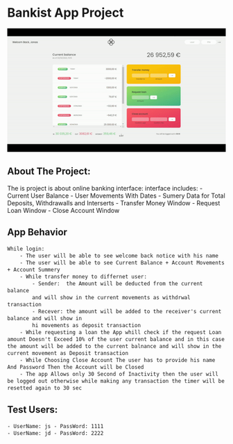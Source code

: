# Bankist App Project

![Alt](https://github.com/islam-solaiman/Bankist/blob/main/ezgif.com-video-to-gif.gif?raw=true)

## About The Project:

The is project is about online banking interface:
interface includes:
    - Current User Balance
    - User Movements With Dates
    - Sumery Data for Total Deposits, Withdrawalls and Interserts
    - Transfer Money Window
    - Request Loan Window
    - Close Account Window

## App Behavior

    While login:
        - The user will be able to see welcome back notice with his name 
        - The user will be able to see Current Balance + Account Movements + Account Summery
        - While transfer money to differnet user:
            - Sender:  the Amount will be deducted from the current balance 
            and will show in the current movements as withdrwal transaction
            - Recever: the amount will be added to the receiver's current balance and will show in 
            hi movements as deposit transaction
        - While requesting a loan the App whill check if the request Loan amount Doesn't Exceed 10% of the user current balance and in this case the amount will be added to the current balnance and will show in the current movement as Deposit transaction
        - While Choosing Close Account The user has to provide his name And Password Then the Account will be Closed
        - The app Allows only 30 Second of Inactivity then the user will be logged out otherwise while making any transaction the timer will be resetted again to 30 sec 

## Test Users:
    - UserName: js - PassWord: 1111
    - UserName: jd - PassWord: 2222